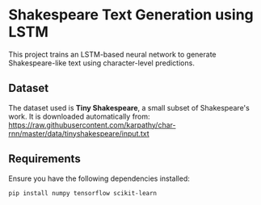 # Shakespeare Text Generation using LSTM

This project trains an LSTM-based neural network to generate Shakespeare-like text using character-level predictions.

## Dataset

The dataset used is **Tiny Shakespeare**, a small subset of Shakespeare's work. It is downloaded automatically from:
https://raw.githubusercontent.com/karpathy/char-rnn/master/data/tinyshakespeare/input.txt

## Requirements

Ensure you have the following dependencies installed:

```bash
pip install numpy tensorflow scikit-learn
